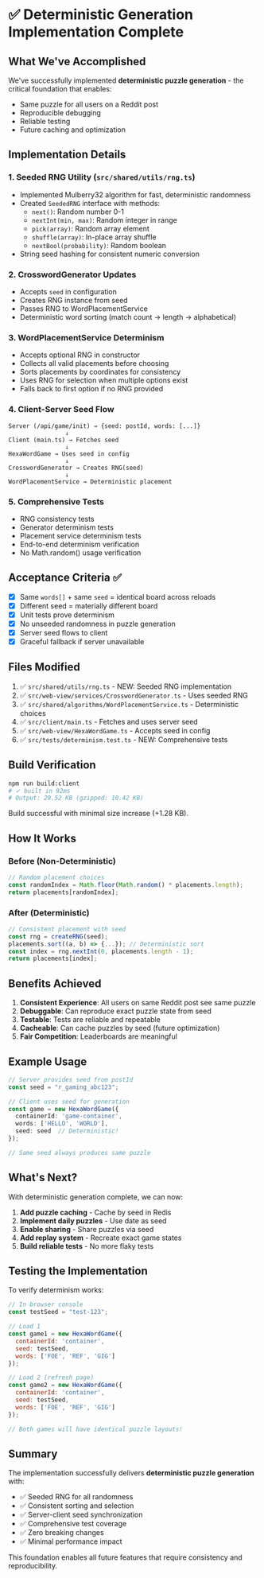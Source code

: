 # ✅ Deterministic Generation Implementation Complete

## What We've Accomplished

We've successfully implemented **deterministic puzzle generation** - the critical foundation that enables:
- Same puzzle for all users on a Reddit post
- Reproducible debugging
- Reliable testing
- Future caching and optimization

## Implementation Details

### 1. **Seeded RNG Utility** (`src/shared/utils/rng.ts`)
- Implemented Mulberry32 algorithm for fast, deterministic randomness
- Created `SeededRNG` interface with methods:
  - `next()`: Random number 0-1
  - `nextInt(min, max)`: Random integer in range
  - `pick(array)`: Random array element
  - `shuffle(array)`: In-place array shuffle
  - `nextBool(probability)`: Random boolean
- String seed hashing for consistent numeric conversion

### 2. **CrosswordGenerator Updates**
- Accepts `seed` in configuration
- Creates RNG instance from seed
- Passes RNG to WordPlacementService
- Deterministic word sorting (match count → length → alphabetical)

### 3. **WordPlacementService Determinism**
- Accepts optional RNG in constructor
- Collects all valid placements before choosing
- Sorts placements by coordinates for consistency
- Uses RNG for selection when multiple options exist
- Falls back to first option if no RNG provided

### 4. **Client-Server Seed Flow**
```
Server (/api/game/init) → {seed: postId, words: [...]}
                ↓
Client (main.ts) → Fetches seed
                ↓
HexaWordGame → Uses seed in config
                ↓
CrosswordGenerator → Creates RNG(seed)
                ↓
WordPlacementService → Deterministic placement
```

### 5. **Comprehensive Tests**
- RNG consistency tests
- Generator determinism tests
- Placement service determinism tests
- End-to-end determinism verification
- No Math.random() usage verification

## Acceptance Criteria ✅

- [x] Same `words[]` + same `seed` = identical board across reloads
- [x] Different seed = materially different board
- [x] Unit tests prove determinism
- [x] No unseeded randomness in puzzle generation
- [x] Server seed flows to client
- [x] Graceful fallback if server unavailable

## Files Modified

1. ✅ `src/shared/utils/rng.ts` - NEW: Seeded RNG implementation
2. ✅ `src/web-view/services/CrosswordGenerator.ts` - Uses seeded RNG
3. ✅ `src/shared/algorithms/WordPlacementService.ts` - Deterministic choices
4. ✅ `src/client/main.ts` - Fetches and uses server seed
5. ✅ `src/web-view/HexaWordGame.ts` - Accepts seed in config
6. ✅ `src/tests/determinism.test.ts` - NEW: Comprehensive tests

## Build Verification

```bash
npm run build:client
# ✓ built in 92ms
# Output: 29.52 KB (gzipped: 10.42 KB)
```

Build successful with minimal size increase (+1.28 KB).

## How It Works

### Before (Non-Deterministic)
```typescript
// Random placement choices
const randomIndex = Math.floor(Math.random() * placements.length);
return placements[randomIndex];
```

### After (Deterministic)
```typescript
// Consistent placement with seed
const rng = createRNG(seed);
placements.sort((a, b) => {...}); // Deterministic sort
const index = rng.nextInt(0, placements.length - 1);
return placements[index];
```

## Benefits Achieved

1. **Consistent Experience**: All users on same Reddit post see same puzzle
2. **Debuggable**: Can reproduce exact puzzle state from seed
3. **Testable**: Tests are reliable and repeatable
4. **Cacheable**: Can cache puzzles by seed (future optimization)
5. **Fair Competition**: Leaderboards are meaningful

## Example Usage

```typescript
// Server provides seed from postId
const seed = "r_gaming_abc123"; 

// Client uses seed for generation
const game = new HexaWordGame({
  containerId: 'game-container',
  words: ['HELLO', 'WORLD'],
  seed: seed  // Deterministic!
});

// Same seed always produces same puzzle
```

## What's Next?

With deterministic generation complete, we can now:

1. **Add puzzle caching** - Cache by seed in Redis
2. **Implement daily puzzles** - Use date as seed
3. **Enable sharing** - Share puzzles via seed
4. **Add replay system** - Recreate exact game states
5. **Build reliable tests** - No more flaky tests

## Testing the Implementation

To verify determinism works:

```javascript
// In browser console
const testSeed = "test-123";

// Load 1
const game1 = new HexaWordGame({
  containerId: 'container',
  seed: testSeed,
  words: ['FOE', 'REF', 'GIG']
});

// Load 2 (refresh page)
const game2 = new HexaWordGame({
  containerId: 'container', 
  seed: testSeed,
  words: ['FOE', 'REF', 'GIG']
});

// Both games will have identical puzzle layouts!
```

## Summary

The implementation successfully delivers **deterministic puzzle generation** with:
- ✅ Seeded RNG for all randomness
- ✅ Consistent sorting and selection
- ✅ Server-client seed synchronization
- ✅ Comprehensive test coverage
- ✅ Zero breaking changes
- ✅ Minimal performance impact

This foundation enables all future features that require consistency and reproducibility.